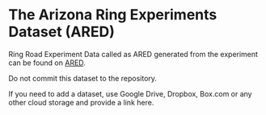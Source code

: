 # The Arizona Ring Experiments Dataset (ARED)
Ring Road Experiment Data called as ARED generated from the experiment can be found on [ARED](https://ir.vanderbilt.edu/handle/1803/9358).

Do not commit this dataset to the repository.

If you need to add a dataset, use Google Drive, Dropbox, Box.com or any other cloud storage and provide a link here.

